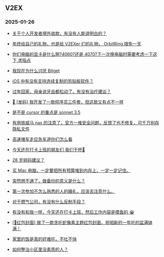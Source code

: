 ## V2EX 
### 2025-01-26

+ [关于个人开发者境外收款，有没有人能讲明白的？](https://www.v2ex.com/t/1107743)

+ [年终给自己的礼物，也是给 V2EXer 们的礼物， OrbitRing 限免一天](https://www.v2ex.com/t/1107785)

+ [你们电脑的显卡是什么啊?4060?还是 4070?下一次换电脑时需要考虑一下这下,求指点](https://www.v2ex.com/t/1107767)

+ [我现在为什么讨厌 Bitget](https://www.v2ex.com/t/1107778)

+ [iOS 中有没有支持连续复制的剪贴板软件？](https://www.v2ex.com/t/1107813)

+ [过年回家，母亲说牙齿都松动了，有没有治疗建议？](https://www.v2ex.com/t/1107811)

+ [🎁 [发码] 我开发了一款程序员三件套，但这款又有点不一样](https://www.v2ex.com/t/1107754)

+ [是不是 cursor 的重点是 sonnet 3.5](https://www.v2ex.com/t/1107765)

+ [有用铁威马 nas 的注意了，官方一堆安全问题，反馈了也不修复，可千万别存隐私文件](https://www.v2ex.com/t/1107745)

+ [高速堵车走应急车道你们怎么看](https://www.v2ex.com/t/1107810)

+ [今天还在打卡上班的朋友们 我们干杯🍻](https://www.v2ex.com/t/1107877)

+ [28 岁转码建议？](https://www.v2ex.com/t/1107827)

+ [买 Mac 电脑，一定要把所有预算堆到内存上，一定一定记住。](https://www.v2ex.com/t/1107853)

+ [突然想不通了，做备份的意义是什么？](https://www.v2ex.com/t/1107879)

+ [第一次参加不怎么熟悉的人的婚礼，应该去注意什么。](https://www.v2ex.com/t/1107842)

+ [对于燃气公司，有没有什么反制手段？](https://www.v2ex.com/t/1107913)

+ [有没有和我一样，今天还在打卡上班，然后工作内容是摸鱼的 😭](https://www.v2ex.com/t/1107883)

+ [[🧧红包封面] 做了一款贪吃蛇像素主题红包封面，祝咱新的一年吃的盆满钵满！](https://www.v2ex.com/t/1107892)

+ [家里的饭是真的好难吃，不吐不快](https://www.v2ex.com/t/1107919)

+ [如何整治小区里没素质的人？](https://www.v2ex.com/t/1107831)

